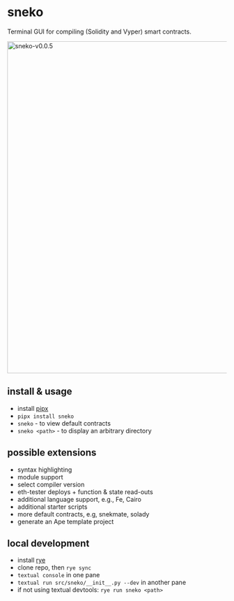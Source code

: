 # sneko

Terminal GUI for compiling (Solidity and Vyper) smart contracts.

<img width="760" alt="sneko-v0.0.5" src="https://github.com/wolovim/sneko/assets/3621728/c4e567f8-34d1-43dc-b404-94bcbaa6859a">

## install & usage

- install [pipx](https://pipx.pypa.io/latest/installation/)
- `pipx install sneko`
- `sneko` - to view default contracts
- `sneko <path>` - to display an arbitrary directory

## possible extensions

- syntax highlighting
- module support
- select compiler version
- eth-tester deploys + function & state read-outs
- additional language support, e.g., Fe, Cairo
- additional starter scripts
- more default contracts, e.g, snekmate, solady
- generate an Ape template project

## local development

- install [rye](https://rye.astral.sh/guide/installation/)
- clone repo, then `rye sync`
- `textual console` in one pane
- `textual run src/sneko/__init__.py --dev` in another pane
- if not using textual devtools: `rye run sneko <path>`
